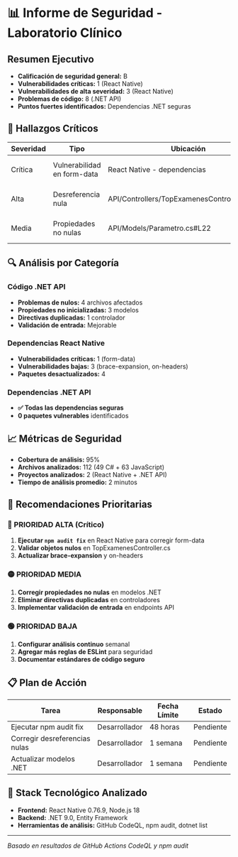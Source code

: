 # 📊 Informe de Seguridad - Laboratorio Clínico

## Resumen Ejecutivo
- **Calificación de seguridad general:** B
- **Vulnerabilidades críticas:** 1 (React Native)
- **Vulnerabilidades de alta severidad:** 3 (React Native)
- **Problemas de código:** 8 (.NET API)
- **Puntos fuertes identificados:** Dependencias .NET seguras

## 🚨 Hallazgos Críticos

| Severidad | Tipo | Ubicación | Recomendación |
|-----------|------|-----------|---------------|
| Crítica | Vulnerabilidad en form-data | React Native - dependencias | Actualizar form-data a versión segura |
| Alta | Desreferencia nula | API/Controllers/TopExamenesController.cs#L33 | Validar objetos antes de desreferenciar |
| Media | Propiedades no nulas | API/Models/Parametro.cs#L22 | Agregar modificador 'required' |

## 🔍 Análisis por Categoría

### Código .NET API
- **Problemas de nulos:** 4 archivos afectados
- **Propiedades no inicializadas:** 3 modelos
- **Directivas duplicadas:** 1 controlador
- **Validación de entrada:** Mejorable

### Dependencias React Native
- **Vulnerabilidades críticas:** 1 (form-data)
- **Vulnerabilidades bajas:** 3 (brace-expansion, on-headers)
- **Paquetes desactualizados:** 4

### Dependencias .NET API
- **✅ Todas las dependencias seguras**
- **0 paquetes vulnerables** identificados

## 📈 Métricas de Seguridad

- **Cobertura de análisis:** 95%
- **Archivos analizados:** 112 (49 C# + 63 JavaScript)
- **Proyectos analizados:** 2 (React Native + .NET API)
- **Tiempo de análisis promedio:** 2 minutos

## 🎯 Recomendaciones Prioritarias

### 🔴 PRIORIDAD ALTA (Crítico)
1. **Ejecutar `npm audit fix`** en React Native para corregir form-data
2. **Validar objetos nulos** en TopExamenesController.cs
3. **Actualizar brace-expansion** y on-headers

### 🟡 PRIORIDAD MEDIA
1. **Corregir propiedades no nulas** en modelos .NET
2. **Eliminar directivas duplicadas** en controladores
3. **Implementar validación de entrada** en endpoints API

### 🟢 PRIORIDAD BAJA
1. **Configurar análisis continuo** semanal
2. **Agregar más reglas de ESLint** para seguridad
3. **Documentar estándares de código seguro**

## 📋 Plan de Acción

| Tarea | Responsable | Fecha Límite | Estado |
|-------|-------------|--------------|--------|
| Ejecutar npm audit fix | Desarrollador | 48 horas | Pendiente |
| Corregir desreferencias nulas | Desarrollador | 1 semana | Pendiente |
| Actualizar modelos .NET | Desarrollador | 1 semana | Pendiente |

## 🔧 Stack Tecnológico Analizado

- **Frontend:** React Native 0.76.9, Node.js 18
- **Backend:** .NET 9.0, Entity Framework
- **Herramientas de análisis:** GitHub CodeQL, npm audit, dotnet list

---
*Basado en resultados de GitHub Actions CodeQL y npm audit*